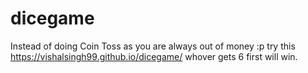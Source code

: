 # dicegame

Instead of doing Coin Toss as you are always out of money :p try this https://vishalsingh99.github.io/dicegame/  whover gets 6 first will win.
